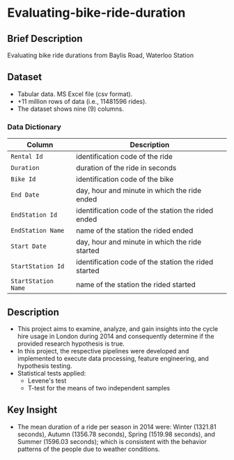# Evaluating-bike-ride-duration

## Brief Description
Evaluating bike ride durations from Baylis Road, Waterloo Station

## Dataset
* Tabular data. MS Excel file (csv format).
* +11 million rows of data (i.e., 11481596 rides).
* The dataset shows nine (9) columns.

### Data Dictionary
| Column     | Description                          |
|------------|--------------------------------------|
| `Rental Id`    | identification code of the ride                |
| `Duration`     | duration of the ride in seconds         |
| `Bike Id` | identification code of the bike                 |
| `End Date` | day, hour and minute in which the ride ended        |
| `EndStation Id` | identification code of the station the rided ended    |
| `EndStation Name` | name of the station the rided ended    |
| `Start Date` | day, hour and minute in which the ride started     |
| `StartStation Id` | identification code of the station the rided started     |
| `StartStation Name` |name of the station the rided started     | 

## Description
* This project aims to examine, analyze, and gain insights into the cycle hire usage in London during 2014 and consequently determine if the provided research hypothesis is true.
* In this project, the respective pipelines were developed and implemented to execute data processing, feature engineering, and hypothesis testing.
* Statistical tests applied:
  *  Levene's test
  *  T-test for the means of two independent samples

## Key Insight
* The mean duration of a ride per season in 2014 were:  Winter  (1321.81  seconds), Autumn (1356.78 seconds), Spring (1519.98  seconds), and Summer (1596.03  seconds); which is consistent  with the behavior patterns of the people due to weather conditions. 
